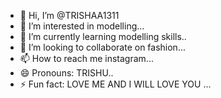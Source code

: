 - 👋 Hi, I’m @TRISHAA1311
- 👀 I’m interested in  modelling...
- 🌱 I’m currently learning modelling skills..
- 💞️ I’m looking to collaborate on fashion...
- 📫 How to reach me instagram...
- 😄 Pronouns: TRISHU..
- ⚡ Fun fact: LOVE ME AND I WILL LOVE YOU ...

<!---
TRISHAA1311/TRISHAA1311 is a ✨ special ✨ repository because its `README.md` (this file) appears on your GitHub profile.
You can click the Preview link to take a look at your changes.
--->
